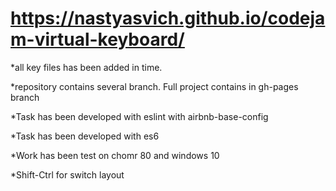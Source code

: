 # https://nastyasvich.github.io/codejam-virtual-keyboard/
*all key files has been added in time.

*repository contains several branch. Full project contains in gh-pages branch

*Task has been developed with eslint with airbnb-base-config

*Task has been developed with es6 

*Work has been test on chomr 80 and windows 10

*Shift-Ctrl for switch layout
